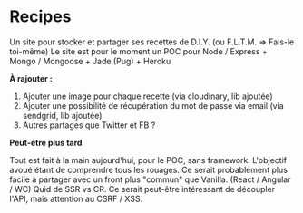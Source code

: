 # Recipes

Un site pour stocker et partager ses recettes de D.I.Y. (ou F.L.T.M. => Fais-le toi-même)
Le site est pour le moment un POC pour Node / Express + Mongo / Mongoose + Jade (Pug) + Heroku

**À rajouter :**

1. Ajouter une image pour chaque recette (via cloudinary, lib ajoutée)
2. Ajouter une possibilité de récupération du mot de passe via email (via sendgrid, lib ajoutée)
3. Autres partages que Twitter et FB ?

**Peut-être plus tard**

Tout est fait à la main aujourd'hui, pour le POC, sans framework.
L'objectif avoué étant de comprendre tous les rouages.
Ce serait probablement plus facile à partager avec un front plus "commun" que Vanilla. (React / Angular / WC) Quid de SSR vs CR.
Ce serait peut-être intéressant de découpler l'API, mais attention au CSRF / XSS.
